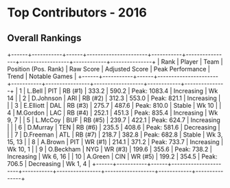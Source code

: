 # Top Contributors - 2016

## Overall Rankings

+------+-----------+------+----------------------+-----------+----------------+------------------+------------+---------------+
| Rank | Player    | Team | Position (Pos. Rank) | Raw Score | Adjusted Score | Peak Performance | Trend      | Notable Games |
+------+-----------+------+----------------------+-----------+----------------+------------------+------------+---------------+
| 1    | L.Bell    | PIT  | RB (#1)              | 333.2     | 590.2          | Peak: 1083.4     | Increasing | Wk 14         |
| 2    | D.Johnson | ARI  | RB (#2)              | 312.3     | 553.0          | Peak: 821.1      | Increasing |               |
| 3    | E.Elliott | DAL  | RB (#3)              | 275.7     | 487.6          | Peak: 810.0      | Stable     | Wk 10         |
| 4    | M.Gordon  | LAC  | RB (#4)              | 252.1     | 451.3          | Peak: 835.4      | Increasing | Wk 9, 7       |
| 5    | L.McCoy   | BUF  | RB (#5)              | 239.7     | 422.1          | Peak: 624.7      | Increasing |               |
| 6    | D.Murray  | TEN  | RB (#6)              | 235.5     | 408.6          | Peak: 581.6      | Decreasing |               |
| 7    | D.Freeman | ATL  | RB (#7)              | 218.7     | 382.8          | Peak: 682.8      | Stable     | Wk 3, 15, 13  |
| 8    | A.Brown   | PIT  | WR (#1)              | 214.1     | 371.2          | Peak: 733.7      | Increasing | Wk 10, 1      |
| 9    | O.Beckham | NYG  | WR (#3)              | 199.6     | 355.6          | Peak: 738.2      | Increasing | Wk 6, 16      |
| 10   | A.Green   | CIN  | WR (#5)              | 199.2     | 354.5          | Peak: 706.5      | Decreasing | Wk 1, 4       |
+------+-----------+------+----------------------+-----------+----------------+------------------+------------+---------------+

